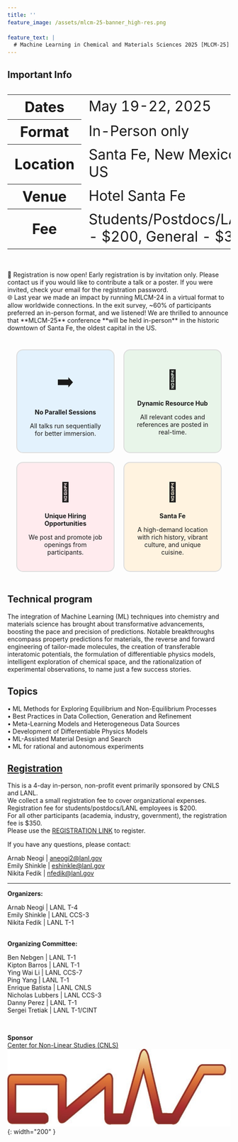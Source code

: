 ```yaml
---
title: ''
feature_image: /assets/mlcm-25-banner_high-res.png

feature_text: |
  # Machine Learning in Chemical and Materials Sciences 2025 [MLCM-25]
---
```

<style>
.grid-container {
  display: grid;
  grid-template-columns: repeat(2, 1fr);
  gap: 20px;
  padding: 20px;
  border-radius: 10px;
}
.grid-item {
  background-color: #f9f9f9;
  padding: 20px;
  text-align: center;
  border: 2px solid #ddd;
  border-radius: 15px;
  transition: transform 0.2s, box-shadow 0.2s;
}
.grid-item:hover {
  transform: scale(1.25);
  box-shadow: 0 0 15px rgba(0, 0, 0, 0.2);
}
.grid-item img {
  margin-bottom: 10px;
}
</style>

## Important Info 

  <div style="font-size: 2rem;">
    <table>
      <tr>
        <th>Dates</th>
        <td>May 19-22, 2025</td>
      </tr>
      <tr>
        <th>Format</th>
        <td>In-Person only</td>
      </tr>
      <tr>
        <th>Location</th>
        <td>Santa Fe, New Mexico, US</td>
      </tr>
      <tr>
        <th>Venue</th>
        <td>Hotel Santa Fe</td>
      </tr>
      <tr>
        <th>Fee</th>
        <td>Students/Postdocs/LANL - $200, General - $350</td>
      </tr>
    </table>
  </div>
   
<br>   
🧪 Registration is now open!      
Early registration is by invitation only. Please contact us if you would like to contribute a talk or a poster. If you were invited, check your email for the registration password.     

<br>
🌐 Last year we made an impact by running MLCM-24 in a virtual format to allow worldwide connections. In the exit survey, ~60% of participants preferred an in-person format, and we listened!  
We are thrilled to announce that **MLCM-25** conference **will be held in-person** in the historic downtown of Santa Fe, the oldest capital in the US.   
<div style="text-align: center; padding-top: 20px;">
  <div class="grid-container">
    <div class="grid-item" style="background-color: #E3F2FD;">
     <div style="font-size: 3em; margin-bottom: 20px; margin-top: 20px;">➡️ </div>
     <b>No Parallel Sessions</b>
     <p>All talks run sequentially for better immersion.</p>
    </div>
    <div class="grid-item" style="background-color: #E8F5E9;">
     <div style="font-size: 3em; margin-bottom: 20px; margin-top: 20px;">🔄 </div>
     <b>Dynamic Resource Hub</b>
     <p>All relevant codes and references are posted in real-time.</p>
    </div>
    <div class="grid-item" style="background-color:  #FFEBEE;">
     <div style="font-size: 3em; margin-bottom: 20px; margin-top: 20px;">💼 </div>
     <b>Unique Hiring Opportunities</b>
     <p>We post and promote job openings from participants.</p>
    </div>
    <div class="grid-item" style="background-color: #FFF3E0;">
     <div style="font-size: 3em; margin-bottom: 20px; margin-top: 20px;">🌵</div>
     <b>Santa Fe</b>
     <p>A high-demand location with rich history, vibrant culture, and unique cuisine.</p>
    </div>
  </div>
</div>

## Technical program

The integration of Machine Learning (ML) techniques into chemistry and materials science has brought about transformative advancements, boosting the pace and precision of predictions. Notable breakthroughs encompass property predictions for materials, the reverse and forward engineering of tailor-made molecules, the creation of transferable interatomic potentials, the formulation of differentiable physics models, intelligent exploration of chemical space, and the rationalization of experimental observations, to name just a few success stories.

## Topics
• ML Methods for Exploring Equilibrium and Non-Equilibrium Processes   
• Best Practices in Data Collection, Generation and Refinement  
• Meta-Learning Models and Heterogeneous Data Sources    
• Development of Differentiable Physics Models    
• ML-Assisted Material Design and Search  
• ML for rational and autonomous experiments

## [Registration](/registration)

This is a 4-day in-person, non-profit event primarily sponsored by CNLS and LANL.  
We collect a small registration fee to cover organizational expenses.  
Registration fee for students/postdocs/LANL employees is $200.  
For all other participants (academia, industry, government), the registration fee is $350.  
Please use the [REGISTRATION LINK](/registration) to register.

If you have any questions, please contact:

Arnab Neogi | aneogi2@lanl.gov  
Emily Shinkle | eshinkle@lanl.gov  
Nikita Fedik | nfedik@lanl.gov  

----------------------------------------
**Organizers:**  

Arnab Neogi | LANL T-4  
Emily Shinkle | LANL CCS-3  
Nikita Fedik | LANL T-1  
<br>

**Organizing Committee:**  

Ben Nebgen | LANL T-1  
Kipton Barros | LANL T-1  
Ying Wai Li | LANL CCS-7  
Ping Yang | LANL T-1  
Enrique Batista | LANL CNLS  
Nicholas Lubbers | LANL CCS-3  
Danny Perez | LANL T-1  
Sergei Tretiak | LANL T-1/CINT  

<br>

**Sponsor**  
[Center for Non-Linear Studies (CNLS)](https://cnls.lanl.gov/External/)  
![](/assets/CNLS_logo.jpg){: width="200" }

